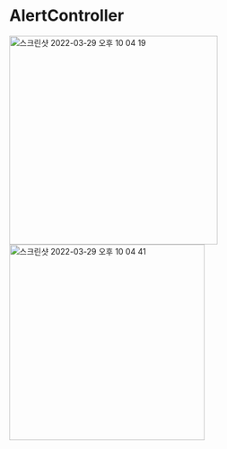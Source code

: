 # AlertController
<img width="371" alt="스크린샷 2022-03-29 오후 10 04 19" src="https://user-images.githubusercontent.com/80115601/160617801-7760e0c0-2c71-443f-93d1-6358897cdb90.png">
<img width="348" alt="스크린샷 2022-03-29 오후 10 04 41" src="https://user-images.githubusercontent.com/80115601/160618017-df32c878-b822-4526-83d3-0b8746200966.png">
